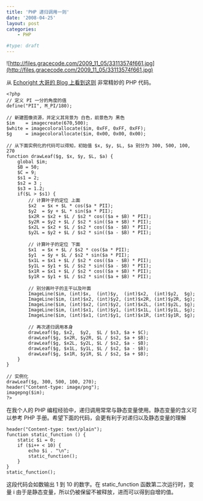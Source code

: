 ```yaml
---
title: 'PHP 递归调用一则'
date: '2008-04-25'
layout: post
categories:
    - PHP

#type: draft
---
```


![http://files.gracecode.com/2009_11_05/33113574f661.jpg](http://files.gracecode.com/2009_11_05/33113574f661.jpg)

从  [Echoright 大哥的 Blog 上看到这则](http://echoright.blog.sohu.com/76507129.html) 非常精妙的 PHP 代码。

```
<?php
// 定义 PI 一分的角度的值
define("PII", M_PI/180);

// 新建图像资源，并定义其背景为 白色，前景色为 黑色
$im    = imagecreate(670,500);
$white = imagecolorallocate($im, 0xFF, 0xFF, 0xFF);
$g     = imagecolorallocate($im, 0x00, 0x00, 0x00);

// 从下面实例化的代码可以得知，初始值 $x, $y, $L, $a 别分为 300, 500, 100, 270
function drawLeaf($g, $x, $y, $L, $a) {
    global $im;
    $B = 50;
    $C = 9;
    $s1 = 2;
    $s2 = 3 ;
    $s3 = 1.2;
    if($L > $s1) {
        // 计算叶子的定位 上面
        $x2  = $x + $L * cos($a * PII);
        $y2  = $y + $L * sin($a * PII);
        $x2R = $x2 + $L / $s2 * cos(($a + $B) * PII);
        $y2R = $y2 + $L / $s2 * sin(($a + $B) * PII);
        $x2L = $x2 + $L / $s2 * cos(($a - $B) * PII);
        $y2L = $y2 + $L / $s2 * sin(($a - $B) * PII);

        // 计算叶子的定位 下面
        $x1  = $x + $L / $s2 * cos($a * PII);
        $y1  = $y + $L / $s2 * sin($a * PII);
        $x1L = $x1 + $L / $s2 * cos(($a - $B) * PII);
        $y1L = $y1 + $L / $s2 * sin(($a - $B) * PII);
        $x1R = $x1 + $L / $s2 * cos(($a + $B) * PII);
        $y1R = $y1 + $L / $s2 * sin(($a + $B) * PII);

        // 别分画叶子的主干以及叶面
        ImageLine($im, (int)$x,  (int)$y,  (int)$x2,  (int)$y2,  $g);
        ImageLine($im, (int)$x2, (int)$y2, (int)$x2R, (int)$y2R, $g);
        ImageLine($im, (int)$x2, (int)$y2, (int)$x2L, (int)$y2L, $g);
        ImageLine($im, (int)$x1, (int)$y1, (int)$x1L, (int)$y1L, $g);
        ImageLine($im, (int)$x1, (int)$y1, (int)$x1R, (int)$y1R, $g);

        // 再次递归调用本身
        drawLeaf($g, $x2,  $y2,  $L / $s3, $a + $C);
        drawLeaf($g, $x2R, $y2R, $L / $s2, $a + $B);
        drawLeaf($g, $x2L, $y2L, $L / $s2, $a - $B);
        drawLeaf($g, $x1L, $y1L, $L / $s2, $a - $B);
        drawLeaf($g, $x1R, $y1R, $L / $s2, $a + $B);
    }
}

// 实例化
drawLeaf($g, 300, 500, 100, 270);
header("Content-type: image/png");
imagepng($im);
?>
```

在我个人的 PHP 编程经验中，递归调用常常与静态变量使用。静态变量的含义可以参考 PHP 手册。希望下面的代码，会更有利于对递归以及静态变量的理解

```
header("Content-type: text/plain");
function static_function () {
    static $i = 0;
    if ($i++ < 10) {
        echo $i . "\n";
        static_function();
    }
}
static_function();
```

这段代码会如数输出 1 到 10 的数字。在 static_function 函数第二次运行时，变量 i 由于是静态变量，所以仍被保留不被释放，进而可以得到自增的值。
